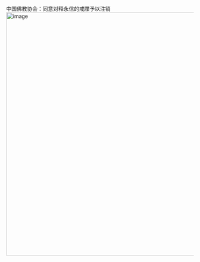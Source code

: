 


中国佛教协会：同意对释永信的戒牒予以注销
<img width="1238" height="654" alt="image" src="https://github.com/user-attachments/assets/06356c12-3e52-483c-ab05-855ec3f9c6d7" />

